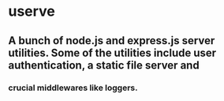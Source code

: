 # userve
## A bunch of node.js and express.js server utilities. Some of the utilities include user authentication, a static file server and 
### crucial middlewares like loggers.
